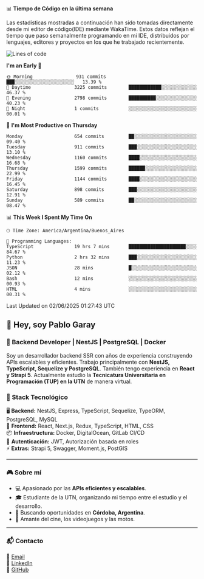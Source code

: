 📊 **Tiempo de Código en la última semana**

Las estadísticas mostradas a continuación han sido tomadas directamente desde mi editor de código(IDE) mediante WakaTime. Estos datos reflejan el tiempo que paso semanalmente programando en mi IDE, distribuidos por lenguajes, editores y proyectos en los que he trabajado recientemente.

<!--START_SECTION:waka-->
![Lines of code](https://img.shields.io/badge/From%20Hello%20World%20I%27ve%20Written-9.7%20million%20lines%20of%20code-blue)

**I'm an Early 🐤** 

```text
🌞 Morning                931 commits         ███░░░░░░░░░░░░░░░░░░░░░░   13.39 % 
🌆 Daytime                3225 commits        ████████████░░░░░░░░░░░░░   46.37 % 
🌃 Evening                2798 commits        ██████████░░░░░░░░░░░░░░░   40.23 % 
🌙 Night                  1 commits           ░░░░░░░░░░░░░░░░░░░░░░░░░   00.01 % 
```
📅 **I'm Most Productive on Thursday** 

```text
Monday                   654 commits         ██░░░░░░░░░░░░░░░░░░░░░░░   09.40 % 
Tuesday                  911 commits         ███░░░░░░░░░░░░░░░░░░░░░░   13.10 % 
Wednesday                1160 commits        ████░░░░░░░░░░░░░░░░░░░░░   16.68 % 
Thursday                 1599 commits        ██████░░░░░░░░░░░░░░░░░░░   22.99 % 
Friday                   1144 commits        ████░░░░░░░░░░░░░░░░░░░░░   16.45 % 
Saturday                 898 commits         ███░░░░░░░░░░░░░░░░░░░░░░   12.91 % 
Sunday                   589 commits         ██░░░░░░░░░░░░░░░░░░░░░░░   08.47 % 
```


📊 **This Week I Spent My Time On** 

```text
🕑︎ Time Zone: America/Argentina/Buenos_Aires

💬 Programming Languages: 
TypeScript               19 hrs 7 mins       █████████████████████░░░░   84.67 % 
Python                   2 hrs 32 mins       ███░░░░░░░░░░░░░░░░░░░░░░   11.23 % 
JSON                     28 mins             █░░░░░░░░░░░░░░░░░░░░░░░░   02.12 % 
Bash                     12 mins             ░░░░░░░░░░░░░░░░░░░░░░░░░   00.93 % 
HTML                     4 mins              ░░░░░░░░░░░░░░░░░░░░░░░░░   00.31 % 
```


 Last Updated on 02/06/2025 01:27:43 UTC
<!--END_SECTION:waka-->

## 👾 Hey, soy Pablo Garay  
### 🚀 Backend Developer | NestJS | PostgreSQL | Docker

Soy un desarrollador backend SSR con años de experiencia construyendo APIs escalables y eficientes. Trabajo principalmente con **NestJS, TypeScript, Sequelize y PostgreSQL**. También tengo experiencia en **React y Strapi 5**. Actualmente estudio la **Tecnicatura Universitaria en Programación (TUP) en la UTN** de manera virtual.  

### 💾 Stack Tecnológico

🖥 **Backend:** NestJS, Express, TypeScript, Sequelize, TypeORM, PostgreSQL, MySQL  
🎨 **Frontend:** React, Next.js, Redux, TypeScript, HTML, CSS  
📦 **Infraestructura:** Docker, DigitalOcean, GitLab CI/CD  
🔐 **Autenticación:** JWT, Autorización basada en roles  
⚡ **Extras:** Strapi 5, Swagger, Moment.js, PostGIS  

---

### 🎮 Sobre mí

- 💻 Apasionado por las **APIs eficientes y escalables**.  
- 🎓 Estudiante de la UTN, organizando mi tiempo entre el estudio y el desarrollo.  
- 📍 Buscando oportunidades en **Córdoba, Argentina**.  
- 🎥 Amante del cine, los videojuegos y las motos.  

---

### 📬 Contacto
📧 [Email](mailto:pablo.garay.dev@gmail.com)  
🔗 [LinkedIn](https://www.linkedin.com/in/pablo-garay-dev/)  
🐙 [GitHub](https://github.com/814942)  
